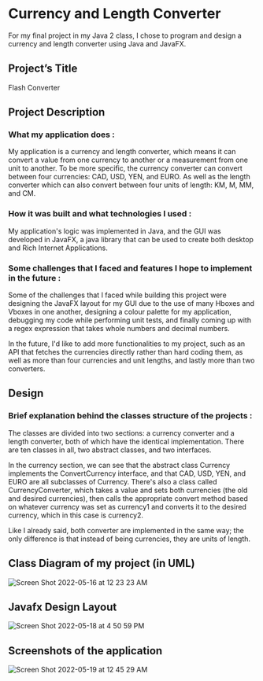 # Currency and Length Converter
For my final project in my Java 2 class, I chose to program and design a currency
and length converter using Java and JavaFX. 

## Project’s Title

   Flash Converter

## Project Description

   ### What my application does : 
   
   My application is a currency and length converter, which means it can convert a value from one currency to another or a measurement from one unit to      another. To be more specific, the currency converter can convert between four currencies: CAD, USD, YEN, and EURO. As well as the length converter        which can also convert between four units of length: KM, M, MM, and CM.

   ### How it was built and what technologies I used :
   
   My application's logic was implemented in Java, and the GUI was developed in JavaFX, a java library that can be used to create both desktop and Rich      Internet Applications.

   ### Some challenges that I faced and features I hope to implement in the future :
   
   Some of the challenges that I faced while building this project were designing the JavaFX layout for my GUI due to the use of many Hboxes and Vboxes      in one another, designing a colour palette for my application, debugging my code while performing unit tests, and finally coming up with a regex          expression that takes whole numbers and decimal numbers.

   In the future, I'd like to add more functionalities to my project, such as an API that fetches the currencies directly rather than hard coding them,      as well as more than four currencies and unit lengths, and lastly more than two converters.

     
## Design

   ### Brief explanation behind the classes structure of the projects :
   
   The classes are divided into two sections: a currency converter and a length converter, both of which have the identical implementation. There are ten    classes in all, two abstract classes, and two interfaces.

   In the currency section, we can see that the abstract class Currency implements the ConvertCurrency interface, and that CAD, USD, YEN, and EURO are      all subclasses of Currency. There's also a class called CurrencyConverter, which takes a value and sets both currencies (the old and desired              currencies), then calls the appropriate convert method based on whatever currency was set as currency1 and converts it to the desired currency,        which in this case is currency2.

   Like I already said, both converter are implemented in the same way; the only difference is that instead of being currencies, they are units of          length.

       
## Class Diagram of my project (in UML)
![Screen Shot 2022-05-16 at 12 23 23 AM](https://user-images.githubusercontent.com/99833243/169211590-2e78a33b-a491-4530-8100-8a637d62a434.png)
   

## Javafx Design Layout
![Screen Shot 2022-05-18 at 4 50 59 PM](https://user-images.githubusercontent.com/99833243/169212911-2e81a61d-d689-46d2-a365-fb2ab7051148.png)


## Screenshots of the application
![Screen Shot 2022-05-19 at 12 45 29 AM](https://user-images.githubusercontent.com/99833243/169210922-1c02af3f-b9f2-445d-a106-7049835b12f1.png)
